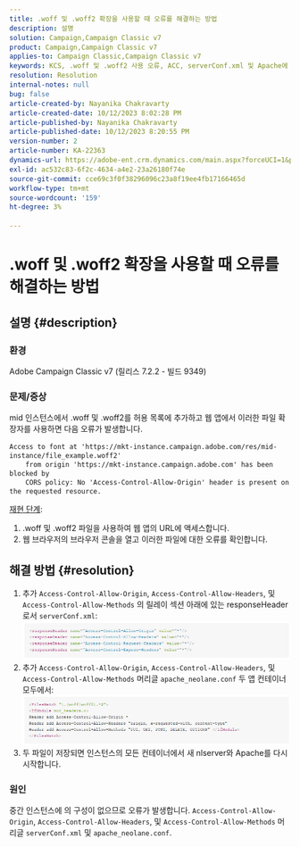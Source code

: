 ```yaml
---
title: .woff 및 .woff2 확장을 사용할 때 오류를 해결하는 방법
description: 설명
solution: Campaign,Campaign Classic v7
product: Campaign,Campaign Classic v7
applies-to: Campaign Classic,Campaign Classic v7
keywords: KCS, .woff 및 .woff2 사용 오류, ACC, serverConf.xml 및 Apache에 구성이 없습니다.
resolution: Resolution
internal-notes: null
bug: false
article-created-by: Nayanika Chakravarty
article-created-date: 10/12/2023 8:02:28 PM
article-published-by: Nayanika Chakravarty
article-published-date: 10/12/2023 8:20:55 PM
version-number: 2
article-number: KA-22363
dynamics-url: https://adobe-ent.crm.dynamics.com/main.aspx?forceUCI=1&pagetype=entityrecord&etn=knowledgearticle&id=03313b44-3a69-ee11-9ae7-6045bd0065b6
exl-id: ac532c83-6f2c-4634-a4e2-23a26180f74e
source-git-commit: cce69c3f0f38296096c23a8f19ee4fb17166465d
workflow-type: tm+mt
source-wordcount: '159'
ht-degree: 3%

---
```


# .woff 및 .woff2 확장을 사용할 때 오류를 해결하는 방법

## 설명 {#description}


### 환경

Adobe Campaign Classic v7 (릴리스 7.2.2 - 빌드 9349)

### 문제/증상

mid 인스턴스에서 .woff 및 .woff2를 허용 목록에 추가하고 웹 앱에서 이러한 파일 확장자를 사용하면 다음 오류가 발생합니다.


```
Access to font at 'https://mkt-instance.campaign.adobe.com/res/mid-instance/file_example.woff2'
    from origin 'https://mkt-instance.campaign.adobe.com' has been blocked by 
    CORS policy: No 'Access-Control-Allow-Origin' header is present on the requested resource.
```


<u>재현 단계</u>:

1. .woff 및 .woff2 파일을 사용하여 웹 앱의 URL에 액세스합니다.
2. 웹 브라우저의 브라우저 콘솔을 열고 이러한 파일에 대한 오류를 확인합니다.



## 해결 방법 {#resolution}


1. 추가 `Access-Control-Allow-Origin`, `Access-Control-Allow-Headers`, 및 `Access-Control-Allow-Methods` 의 릴레이 섹션 아래에 있는 responseHeader로서 `serverConf.xml`:    ![](assets/02ae0a1c-2515-ee11-8f6e-6045bd0067ea.png)
2. 추가 `Access-Control-Allow-Origin`, `Access-Control-Allow-Headers`, 및 `Access-Control-Allow-Methods` 머리글 `apache_neolane.conf` 두 앱 컨테이너 모두에서:    ![](assets/f7215128-2515-ee11-8f6e-6045bd0067ea.png)
3. 두 파일이 저장되면 인스턴스의 모든 컨테이너에서 새 nlserver와 Apache를 다시 시작합니다.


### 원인

중간 인스턴스에 의 구성이 없으므로 오류가 발생합니다. `Access-Control-Allow-Origin`, `Access-Control-Allow-Headers`, 및 `Access-Control-Allow-Methods` 머리글 `serverConf.xml` 및 `apache_neolane.conf`.
